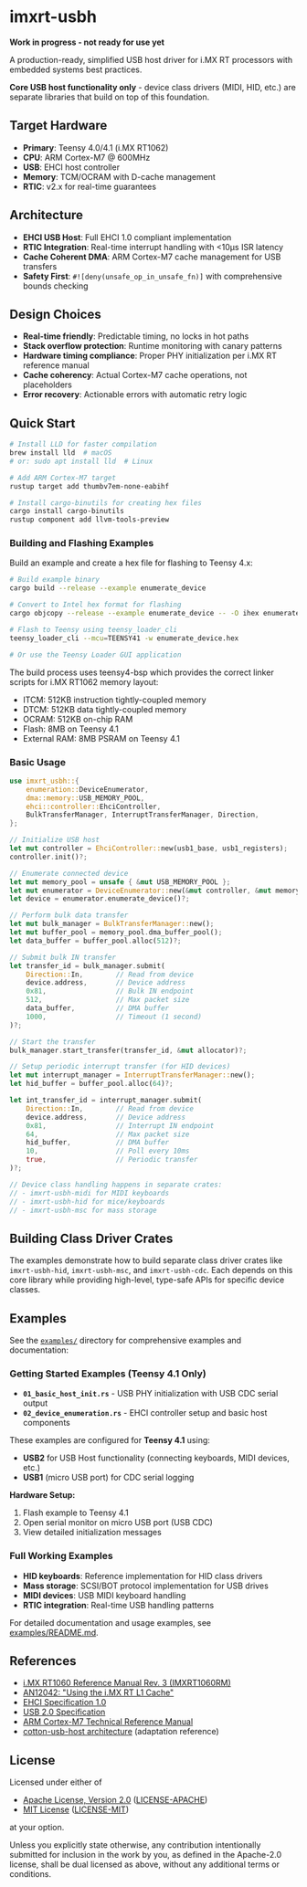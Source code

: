 # imxrt-usbh

**Work in progress - not ready for use yet**

A production-ready, simplified USB host driver for i.MX RT processors with embedded systems best practices.

**Core USB host functionality only** - device class drivers (MIDI, HID, etc.) are separate libraries that build on top of this foundation.

## Target Hardware

- **Primary**: Teensy 4.0/4.1 (i.MX RT1062)
- **CPU**: ARM Cortex-M7 @ 600MHz
- **USB**: EHCI host controller
- **Memory**: TCM/OCRAM with D-cache management
- **RTIC**: v2.x for real-time guarantees

## Architecture

- **EHCI USB Host**: Full EHCI 1.0 compliant implementation
- **RTIC Integration**: Real-time interrupt handling with <10μs ISR latency
- **Cache Coherent DMA**: ARM Cortex-M7 cache management for USB transfers
- **Safety First**: `#![deny(unsafe_op_in_unsafe_fn)]` with comprehensive bounds checking

## Design Choices

- **Real-time friendly**: Predictable timing, no locks in hot paths
- **Stack overflow protection**: Runtime monitoring with canary patterns
- **Hardware timing compliance**: Proper PHY initialization per i.MX RT reference manual
- **Cache coherency**: Actual Cortex-M7 cache operations, not placeholders
- **Error recovery**: Actionable errors with automatic retry logic

## Quick Start

```bash
# Install LLD for faster compilation
brew install lld  # macOS
# or: sudo apt install lld  # Linux

# Add ARM Cortex-M7 target
rustup target add thumbv7em-none-eabihf

# Install cargo-binutils for creating hex files
cargo install cargo-binutils
rustup component add llvm-tools-preview
```

### Building and Flashing Examples

Build an example and create a hex file for flashing to Teensy 4.x:

```bash
# Build example binary
cargo build --release --example enumerate_device

# Convert to Intel hex format for flashing
cargo objcopy --release --example enumerate_device -- -O ihex enumerate_device.hex

# Flash to Teensy using teensy_loader_cli
teensy_loader_cli --mcu=TEENSY41 -w enumerate_device.hex

# Or use the Teensy Loader GUI application
```

The build process uses teensy4-bsp which provides the correct linker scripts for i.MX RT1062 memory layout:
- ITCM: 512KB instruction tightly-coupled memory
- DTCM: 512KB data tightly-coupled memory
- OCRAM: 512KB on-chip RAM
- Flash: 8MB on Teensy 4.1
- External RAM: 8MB PSRAM on Teensy 4.1

### Basic Usage

```rust
use imxrt_usbh::{
    enumeration::DeviceEnumerator,
    dma::memory::USB_MEMORY_POOL,
    ehci::controller::EhciController,
    BulkTransferManager, InterruptTransferManager, Direction,
};

// Initialize USB host
let mut controller = EhciController::new(usb1_base, usb1_registers);
controller.init()?;

// Enumerate connected device
let mut memory_pool = unsafe { &mut USB_MEMORY_POOL };
let mut enumerator = DeviceEnumerator::new(&mut controller, &mut memory_pool);
let device = enumerator.enumerate_device()?;

// Perform bulk data transfer
let mut bulk_manager = BulkTransferManager::new();
let mut buffer_pool = memory_pool.dma_buffer_pool();
let data_buffer = buffer_pool.alloc(512)?;

// Submit bulk IN transfer
let transfer_id = bulk_manager.submit(
    Direction::In,        // Read from device
    device.address,       // Device address
    0x81,                 // Bulk IN endpoint
    512,                  // Max packet size
    data_buffer,          // DMA buffer
    1000,                 // Timeout (1 second)
)?;

// Start the transfer
bulk_manager.start_transfer(transfer_id, &mut allocator)?;

// Setup periodic interrupt transfer (for HID devices)
let mut interrupt_manager = InterruptTransferManager::new();
let hid_buffer = buffer_pool.alloc(64)?;

let int_transfer_id = interrupt_manager.submit(
    Direction::In,        // Read from device
    device.address,       // Device address
    0x81,                 // Interrupt IN endpoint
    64,                   // Max packet size
    hid_buffer,           // DMA buffer
    10,                   // Poll every 10ms
    true,                 // Periodic transfer
)?;

// Device class handling happens in separate crates:
// - imxrt-usbh-midi for MIDI keyboards  
// - imxrt-usbh-hid for mice/keyboards
// - imxrt-usbh-msc for mass storage
```

## Building Class Driver Crates

The examples demonstrate how to build separate class driver crates like `imxrt-usbh-hid`, `imxrt-usbh-msc`, and `imxrt-usbh-cdc`. Each depends on this core library while providing high-level, type-safe APIs for specific device classes.

## Examples

See the [`examples/`](examples/) directory for comprehensive examples and documentation:

### Getting Started Examples (Teensy 4.1 Only)
- **`01_basic_host_init.rs`** - USB PHY initialization with USB CDC serial output
- **`02_device_enumeration.rs`** - EHCI controller setup and basic host components

These examples are configured for **Teensy 4.1** using:
- **USB2** for USB Host functionality (connecting keyboards, MIDI devices, etc.)
- **USB1** (micro USB port) for CDC serial logging

**Hardware Setup:**
1. Flash example to Teensy 4.1
2. Open serial monitor on micro USB port (USB CDC)
3. View detailed initialization messages

### Full Working Examples
- **HID keyboards**: Reference implementation for HID class drivers
- **Mass storage**: SCSI/BOT protocol implementation for USB drives
- **MIDI devices**: USB MIDI keyboard handling
- **RTIC integration**: Real-time USB handling patterns

For detailed documentation and usage examples, see [examples/README.md](examples/README.md).

## References

* [i.MX RT1060 Reference Manual Rev. 3 (IMXRT1060RM)](https://www.pjrc.com/teensy/IMXRT1060RM_rev3.pdf)
* [AN12042: "Using the i.MX RT L1 Cache"](https://www.nxp.com/docs/en/application-note/AN12042.pdf)
* [EHCI Specification 1.0](https://www.intel.com/content/dam/www/public/us/en/documents/technical-specifications/ehci-specification-for-usb.pdf)
* [USB 2.0 Specification](http://www.poweredusb.org/pdf/usb20.pdf)
* [ARM Cortex-M7 Technical Reference Manual](https://developer.arm.com/documentation/ddi0489/f/introduction/documentation)
* [cotton-usb-host architecture](https://docs.rs/cotton-usb-host/latest/cotton_usb_host/) (adaptation reference)

## License

Licensed under either of

- [Apache License, Version 2.0](http://www.apache.org/licenses/LICENSE-2.0) ([LICENSE-APACHE](./LICENSE-APACHE))
- [MIT License](http://opensource.org/licenses/MIT) ([LICENSE-MIT](./LICENSE-MIT))

at your option.

Unless you explicitly state otherwise, any contribution intentionally submitted
for inclusion in the work by you, as defined in the Apache-2.0 license, shall be
dual licensed as above, without any additional terms or conditions.
